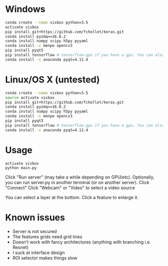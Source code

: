 # Windows
```bash
conda create --name visbox python=3.5
activate visbox
pip install git+https://github.com/fchollet/keras.git
conda install pyzmq==16.0.2
conda install numpy scipy h5py pyyaml
conda install -c menpo opencv3
pip install pyqt5
pip install tensorflow # tensorflow-gpu if you have a gpu. You can also use theano.
conda install -c anaconda pyqt=4.11.4
```

# Linux/OS X (untested)
```bash
conda create --name visbox python=3.5
source activate visbox
pip install git+https://github.com/fchollet/keras.git
conda install pyzmq==16.0.2
conda install numpy scipy h5py pyyaml
conda install -c menpo opencv3
pip install pyqt5
pip install tensorflow # tensorflow-gpu if you have a gpu. You can also use theano.
conda install -c anaconda pyqt=4.11.4
```

# Usage
```
activate visbox
python main.py
```

Click "Run server" (may take a while depending on GPU/etc). Optionally, you can run server.py in another terminal (or on another server).
Click "Connect"
Click "Webcam" or "Video" to select a video source

You can select a layer at the bottom.
Click a feature to enlarge it.

# Known issues
- Server is not secured
- The features grids need grid lines
- Doesn't work with fancy architectures (anything with branching i.e. Resnet)
- I suck at interface design
- ROI selector makes things slow
